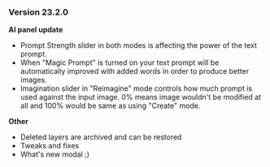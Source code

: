 ### Version 23.2.0

**AI panel update**
- Prompt Strength slider in both modes is affecting the power of the text prompt.
- When "Magic Prompt" is turned on your text prompt will be automatically improved with added words in order to produce better images.
- Imagination slider in "Reimagine" mode controls how much prompt is used against the input image. 0% means image wouldn't be modified at all and 100% would be same as using "Create" mode.

**Other**
- Deleted layers are archived and can be restored
- Tweaks and fixes
- What's new modal ;)
